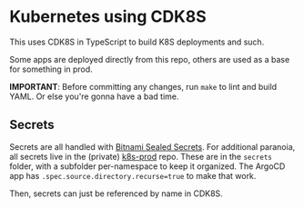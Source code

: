 # Kubernetes using CDK8S

This uses CDK8S in TypeScript to build K8S deployments and such.

Some apps are deployed directly from this repo, others are used as a base for something in prod.

**IMPORTANT**: Before committing any changes, run `make` to lint and build YAML. Or else
you're gonna have a bad time.

## Secrets

Secrets are all handled with [Bitnami Sealed Secrets](https://github.com/bitnami-labs/sealed-secrets). For additional paranoia, all secrets live in the (private)
[k8s-prod](https://github.com/bjschafer/k8s-prod) repo. These are in the `secrets` folder, with a subfolder per-namespace to keep it organized. The ArgoCD app
has `.spec.source.directory.recurse=true` to make that work.

Then, secrets can just be referenced by name in CDK8S.
